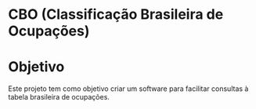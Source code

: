 # CBO (Classificação Brasileira de Ocupações)

# Objetivo
Este projeto tem como objetivo criar um software para facilitar consultas à tabela brasileira de ocupações.
